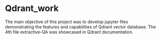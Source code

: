 # Qdrant_work
The main objective of this project was to develop jupyter files demonstrating the features and capabilities of Qdrant vector database.
The 4th file extractive-QA was showcased in Qdrant documentation.
